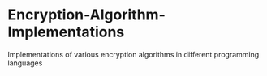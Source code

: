 # Encryption-Algorithm-Implementations
Implementations of various encryption algorithms in different programming languages
